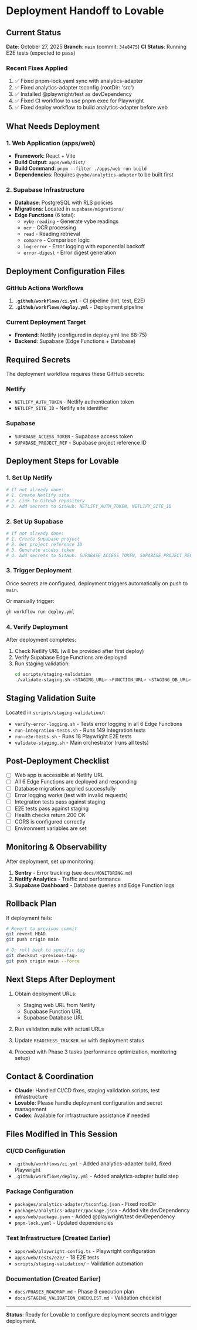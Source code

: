 # Deployment Handoff to Lovable

## Current Status

**Date**: October 27, 2025
**Branch**: `main` (commit: `34e8475`)
**CI Status**: Running E2E tests (expected to pass)

### Recent Fixes Applied
1. ✅ Fixed pnpm-lock.yaml sync with analytics-adapter
2. ✅ Fixed analytics-adapter tsconfig (rootDir: 'src')
3. ✅ Installed @playwright/test as devDependency
4. ✅ Fixed CI workflow to use pnpm exec for Playwright
5. ✅ Fixed deploy workflow to build analytics-adapter before web

## What Needs Deployment

### 1. Web Application (apps/web)
- **Framework**: React + Vite
- **Build Output**: `apps/web/dist/`
- **Build Command**: `pnpm --filter ./apps/web run build`
- **Dependencies**: Requires `@vybe/analytics-adapter` to be built first

### 2. Supabase Infrastructure
- **Database**: PostgreSQL with RLS policies
- **Migrations**: Located in `supabase/migrations/`
- **Edge Functions** (6 total):
  - `vybe-reading` - Generate vybe readings
  - `ocr` - OCR processing
  - `read` - Reading retrieval
  - `compare` - Comparison logic
  - `log-error` - Error logging with exponential backoff
  - `error-digest` - Error digest generation

## Deployment Configuration Files

### GitHub Actions Workflows
1. **`.github/workflows/ci.yml`** - CI pipeline (lint, test, E2E)
2. **`.github/workflows/deploy.yml`** - Deployment pipeline

### Current Deployment Target
- **Frontend**: Netlify (configured in deploy.yml line 68-75)
- **Backend**: Supabase (Edge Functions + Database)

## Required Secrets

The deployment workflow requires these GitHub secrets:

### Netlify
- `NETLIFY_AUTH_TOKEN` - Netlify authentication token
- `NETLIFY_SITE_ID` - Netlify site identifier

### Supabase
- `SUPABASE_ACCESS_TOKEN` - Supabase access token
- `SUPABASE_PROJECT_REF` - Supabase project reference ID

## Deployment Steps for Lovable

### 1. Set Up Netlify
```bash
# If not already done:
# 1. Create Netlify site
# 2. Link to GitHub repository
# 3. Add secrets to GitHub: NETLIFY_AUTH_TOKEN, NETLIFY_SITE_ID
```

### 2. Set Up Supabase
```bash
# If not already done:
# 1. Create Supabase project
# 2. Get project reference ID
# 3. Generate access token
# 4. Add secrets to GitHub: SUPABASE_ACCESS_TOKEN, SUPABASE_PROJECT_REF
```

### 3. Trigger Deployment
Once secrets are configured, deployment triggers automatically on push to `main`.

Or manually trigger:
```bash
gh workflow run deploy.yml
```

### 4. Verify Deployment
After deployment completes:
1. Check Netlify URL (will be provided after first deploy)
2. Verify Supabase Edge Functions are deployed
3. Run staging validation:
   ```bash
   cd scripts/staging-validation
   ./validate-staging.sh <STAGING_URL> <FUNCTION_URL> <STAGING_DB_URL>
   ```

## Staging Validation Suite

Located in `scripts/staging-validation/`:
- `verify-error-logging.sh` - Tests error logging in all 6 Edge Functions
- `run-integration-tests.sh` - Runs 149 integration tests
- `run-e2e-tests.sh` - Runs 18 Playwright E2E tests
- `validate-staging.sh` - Main orchestrator (runs all tests)

## Post-Deployment Checklist

- [ ] Web app is accessible at Netlify URL
- [ ] All 6 Edge Functions are deployed and responding
- [ ] Database migrations applied successfully
- [ ] Error logging works (test with invalid requests)
- [ ] Integration tests pass against staging
- [ ] E2E tests pass against staging
- [ ] Health checks return 200 OK
- [ ] CORS is configured correctly
- [ ] Environment variables are set

## Monitoring & Observability

After deployment, set up monitoring:
1. **Sentry** - Error tracking (see `docs/MONITORING.md`)
2. **Netlify Analytics** - Traffic and performance
3. **Supabase Dashboard** - Database queries and Edge Function logs

## Rollback Plan

If deployment fails:
```bash
# Revert to previous commit
git revert HEAD
git push origin main

# Or roll back to specific tag
git checkout <previous-tag>
git push origin main --force
```

## Next Steps After Deployment

1. Obtain deployment URLs:
   - Staging web URL from Netlify
   - Supabase Function URL
   - Supabase Database URL

2. Run validation suite with actual URLs

3. Update `READINESS_TRACKER.md` with deployment status

4. Proceed with Phase 3 tasks (performance optimization, monitoring setup)

## Contact & Coordination

- **Claude**: Handled CI/CD fixes, staging validation scripts, test infrastructure
- **Lovable**: Please handle deployment configuration and secret management
- **Codex**: Available for infrastructure assistance if needed

## Files Modified in This Session

### CI/CD Configuration
- `.github/workflows/ci.yml` - Added analytics-adapter build, fixed Playwright
- `.github/workflows/deploy.yml` - Added analytics-adapter build step

### Package Configuration
- `packages/analytics-adapter/tsconfig.json` - Fixed rootDir
- `packages/analytics-adapter/package.json` - Added vite devDependency
- `apps/web/package.json` - Added @playwright/test devDependency
- `pnpm-lock.yaml` - Updated dependencies

### Test Infrastructure (Created Earlier)
- `apps/web/playwright.config.ts` - Playwright configuration
- `apps/web/tests/e2e/` - 18 E2E tests
- `scripts/staging-validation/` - Validation automation

### Documentation (Created Earlier)
- `docs/PHASE3_ROADMAP.md` - Phase 3 execution plan
- `docs/STAGING_VALIDATION_CHECKLIST.md` - Validation checklist

---

**Status**: Ready for Lovable to configure deployment secrets and trigger deployment.
